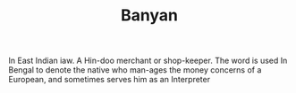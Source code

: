 ---
title: Banyan
letter: B
permalink: "/definitions/banyan.html"
body: In East Indian iaw. A Hin-doo merchant or shop-keeper. The word is used In Bengal
  to denote the native who man-ages the money concerns of a European, and sometimes
  serves him as an Interpreter
published_at: '2018-07-07'
layout: post
---